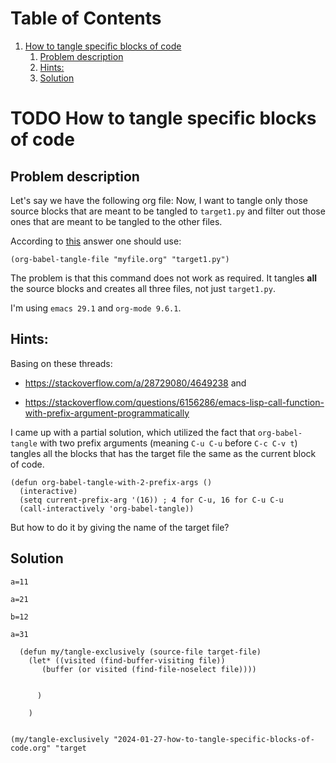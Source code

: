 
# Table of Contents

1.  [How to tangle specific blocks of code](#org961eea8)
    1.  [Problem description](#org1a0d33a)
    2.  [Hints:](#org2adbb45)
    3.  [Solution](#org38f7ef2)



<a id="org961eea8"></a>

# TODO How to tangle specific blocks of code


<a id="org1a0d33a"></a>

## Problem description

Let's say we have the following org file:
Now, I want to tangle only those source blocks that are
meant to be tangled to `target1.py` and filter out those ones that are meant
to be tangled to the other files.

According to [this](https://stackoverflow.com/questions/72270142/how-to-tangle-source-code-blocks-that-belong-to-a-specific-target-file) answer one should use:

    (org-babel-tangle-file "myfile.org" "target1.py")

The problem is that this command does not work as required.
It tangles **all** the source blocks and creates all three files,
not just `target1.py`.

I'm using `emacs 29.1` and `org-mode 9.6.1`.


<a id="org2adbb45"></a>

## Hints:

Basing on these threads:

-   <https://stackoverflow.com/a/28729080/4649238> and

-   <https://stackoverflow.com/questions/6156286/emacs-lisp-call-function-with-prefix-argument-programmatically>

I came up with a partial solution, which utilized the fact that
`org-babel-tangle` with two prefix arguments (meaning `C-u C-u` before
`C-c C-v t`) tangles all the blocks that has the target file the same
as the current block of code.

    (defun org-babel-tangle-with-2-prefix-args ()
      (interactive)
      (setq current-prefix-arg '(16)) ; 4 for C-u, 16 for C-u C-u
      (call-interactively 'org-babel-tangle))

But how to do it by giving the <span class="underline">name</span> of the target file?


<a id="org38f7ef2"></a>

## Solution

    a=11

    a=21

    b=12

    a=31

      (defun my/tangle-exclusively (source-file target-file)
        (let* ((visited (find-buffer-visiting file))
           (buffer (or visited (find-file-noselect file))))
    
    
          )
    
        )
    
    
    (my/tangle-exclusively "2024-01-27-how-to-tangle-specific-blocks-of-code.org" "target

